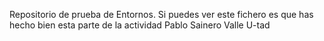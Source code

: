 Repositorio de prueba de Entornos. 
Si puedes ver este fichero es que has hecho bien esta parte de la actividad
Pablo Sainero Valle
U-tad
